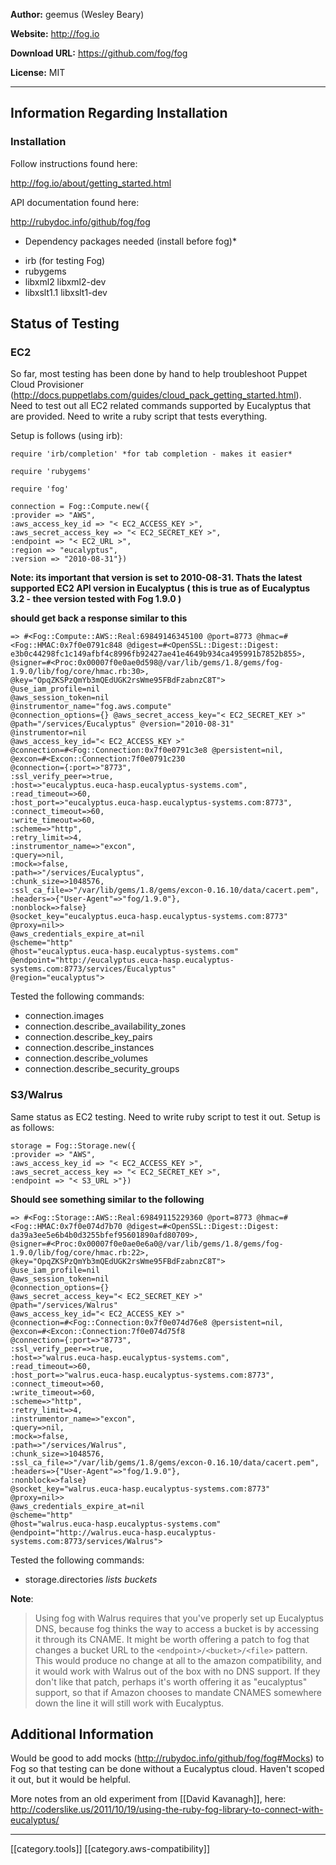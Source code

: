 **Author:** geemus (Wesley Beary)

**Website:** <a href="http://fog.io">http://fog.io</a>

**Download URL:** <a href="https://github.com/fog/fog">https://github.com/fog/fog</a>

**License:** MIT

***

## Information Regarding Installation

### Installation

Follow instructions found here:

http://fog.io/about/getting_started.html

API documentation found here:

http://rubydoc.info/github/fog/fog

* Dependency packages needed (install before fog)*

- irb (for testing Fog)
- rubygems
- libxml2 libxml2-dev
- libxslt1.1 libxslt1-dev

## Status of Testing

### EC2

So far, most testing has been done by hand to help troubleshoot Puppet Cloud Provisioner (http://docs.puppetlabs.com/guides/cloud_pack_getting_started.html).  Need to test out all EC2 related commands supported by Eucalyptus that are provided. Need to write a ruby script that tests everything. 

Setup is follows (using irb):

```
require 'irb/completion' *for tab completion - makes it easier*

require 'rubygems'

require 'fog'

connection = Fog::Compute.new({
:provider => "AWS",
:aws_access_key_id => "< EC2_ACCESS_KEY >",
:aws_secret_access_key => "< EC2_SECRET_KEY >",
:endpoint => "< EC2_URL >",
:region => "eucalyptus",
:version => "2010-08-31"})
```

**Note: its important that version is set to 2010-08-31.  Thats the latest supported EC2 API version in Eucalyptus ( this is true as of Eucalyptus 3.2 - thee version tested with Fog 1.9.0 )**

**should get back a response similar to this**
```
=> #<Fog::Compute::AWS::Real:69849146345100 @port=8773 @hmac=#<Fog::HMAC:0x7f0e0791c848 @digest=#<OpenSSL::Digest::Digest: e3b0c44298fc1c149afbf4c8996fb92427ae41e4649b934ca495991b7852b855>, 
@signer=#<Proc:0x00007f0e0ae0d598@/var/lib/gems/1.8/gems/fog-1.9.0/lib/fog/core/hmac.rb:30>, 
@key="OpqZKSPzQmYb3mQEdUGK2rsWme95FBdFzabnzC8T"> 
@use_iam_profile=nil 
@aws_session_token=nil 
@instrumentor_name="fog.aws.compute" 
@connection_options={} @aws_secret_access_key="< EC2_SECRET_KEY >" 
@path="/services/Eucalyptus" @version="2010-08-31" 
@instrumentor=nil 
@aws_access_key_id="< EC2_ACCESS_KEY >" 
@connection=#<Fog::Connection:0x7f0e0791c3e8 @persistent=nil, 
@excon=#<Excon::Connection:7f0e0791c230 
@connection={:port=>"8773", 
:ssl_verify_peer=>true, 
:host=>"eucalyptus.euca-hasp.eucalyptus-systems.com", 
:read_timeout=>60, 
:host_port=>"eucalyptus.euca-hasp.eucalyptus-systems.com:8773", 
:connect_timeout=>60, 
:write_timeout=>60, 
:scheme=>"http", 
:retry_limit=>4, 
:instrumentor_name=>"excon", 
:query=>nil, 
:mock=>false, 
:path=>"/services/Eucalyptus", 
:chunk_size=>1048576, 
:ssl_ca_file=>"/var/lib/gems/1.8/gems/excon-0.16.10/data/cacert.pem", 
:headers=>{"User-Agent"=>"fog/1.9.0"}, 
:nonblock=>false} 
@socket_key="eucalyptus.euca-hasp.eucalyptus-systems.com:8773" 
@proxy=nil>> 
@aws_credentials_expire_at=nil 
@scheme="http" 
@host="eucalyptus.euca-hasp.eucalyptus-systems.com" 
@endpoint="http://eucalyptus.euca-hasp.eucalyptus-systems.com:8773/services/Eucalyptus" 
@region="eucalyptus">
```

Tested the following commands:

- connection.images
- connection.describe_availability_zones
- connection.describe_key_pairs
- connection.describe_instances
- connection.describe_volumes
- connection.describe_security_groups

### S3/Walrus

Same status as EC2 testing.  Need to write ruby script to test it out. Setup is as follows:

```
storage = Fog::Storage.new({
:provider => "AWS",
:aws_access_key_id => "< EC2_ACCESS_KEY >",
:aws_secret_access_key => "< EC2_SECRET_KEY >",
:endpoint => "< S3_URL >"})
```

**Should see something similar to the following**
```
=> #<Fog::Storage::AWS::Real:69849115229360 @port=8773 @hmac=#<Fog::HMAC:0x7f0e074d7b70 @digest=#<OpenSSL::Digest::Digest: da39a3ee5e6b4b0d3255bfef95601890afd80709>, 
@signer=#<Proc:0x00007f0e0ae0e6a0@/var/lib/gems/1.8/gems/fog-1.9.0/lib/fog/core/hmac.rb:22>, 
@key="OpqZKSPzQmYb3mQEdUGK2rsWme95FBdFzabnzC8T"> 
@use_iam_profile=nil 
@aws_session_token=nil 
@connection_options={} 
@aws_secret_access_key="< EC2_SECRET_KEY >" 
@path="/services/Walrus" 
@aws_access_key_id="< EC2_ACCESS_KEY >" 
@connection=#<Fog::Connection:0x7f0e074d76e8 @persistent=nil, 
@excon=#<Excon::Connection:7f0e074d75f8 
@connection={:port=>"8773", 
:ssl_verify_peer=>true, 
:host=>"walrus.euca-hasp.eucalyptus-systems.com", 
:read_timeout=>60, 
:host_port=>"walrus.euca-hasp.eucalyptus-systems.com:8773", 
:connect_timeout=>60, 
:write_timeout=>60, 
:scheme=>"http", 
:retry_limit=>4, 
:instrumentor_name=>"excon", 
:query=>nil, 
:mock=>false, 
:path=>"/services/Walrus", 
:chunk_size=>1048576, 
:ssl_ca_file=>"/var/lib/gems/1.8/gems/excon-0.16.10/data/cacert.pem", 
:headers=>{"User-Agent"=>"fog/1.9.0"}, 
:nonblock=>false} 
@socket_key="walrus.euca-hasp.eucalyptus-systems.com:8773" 
@proxy=nil>>
@aws_credentials_expire_at=nil 
@scheme="http" 
@host="walrus.euca-hasp.eucalyptus-systems.com" 
@endpoint="http://walrus.euca-hasp.eucalyptus-systems.com:8773/services/Walrus">
```

Tested the following commands:

- storage.directories *lists buckets*

**Note**: 
>Using fog with Walrus requires that you've properly set up Eucalyptus DNS, because fog thinks the way to access a bucket is by accessing it through its CNAME. It might be worth offering a patch to fog that changes a bucket URL to the ``<endpoint>/<bucket>/<file>`` pattern. This would produce no change at all to the amazon compatibility, and it would work with Walrus out of the box with no DNS support. If they don't like that patch, perhaps it's worth offering it as "eucalyptus" support, so that if Amazon chooses to mandate CNAMES somewhere down the line it will still work with Eucalyptus.

## Additional Information

Would be good to add mocks (http://rubydoc.info/github/fog/fog#Mocks) to Fog so that testing can be done without a Eucalyptus cloud.  Haven't scoped it out, but it would be helpful.

More notes from an old experiment from [[David Kavanagh]], here: http://coderslike.us/2011/10/19/using-the-ruby-fog-library-to-connect-with-eucalyptus/

*****
[[category.tools]]
[[category.aws-compatibility]]